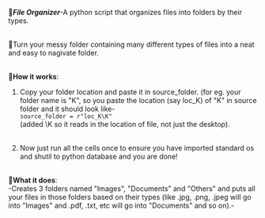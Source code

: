 📂***File Organizer***-A python script that organizes files into folders by their types.<br><br>

🫧Turn your messy folder containing many different types of files into a neat and easy to nagivate folder.<br><br>

📜**How it works**:

1. Copy your folder location and paste it in source_folder. (for eg. your folder name is "K", so you paste the location (say loc_K) of "K" in source folder and it should look like-<br>
`source_folder = r"loc_K\K"`<br>
(added \K so it reads in the location of file, not just the desktop).<br><br>

2. Now just run all the cells once to ensure you have imported standard os and shutil to python database and you are done!<br><br>

📜**What it does**:<br>
 -Creates 3 folders named "Images", "Documents" and "Others" and puts all your files in those folders based on their types (like .jpg, .png, .jpeg will go into "Images" and .pdf, .txt, etc will go into "Documents" and so on).-

